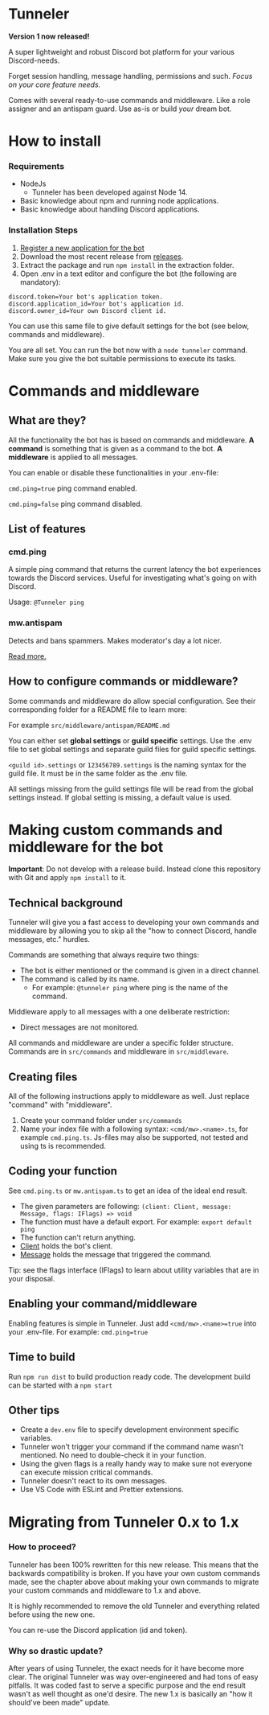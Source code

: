 # Tunneler

**Version 1 now released!**

A super lightweight and robust Discord bot platform for your various Discord-needs.

Forget session handling, message handling, permissions and such. _Focus on your core feature needs._

Comes with several ready-to-use commands and middleware. Like a role assigner and an antispam guard. Use as-is or build _your_ dream bot.

# How to install

### Requirements

- NodeJs
  - Tunneler has been developed against Node 14.
- Basic knowledge about npm and running node applications.
- Basic knowledge about handling Discord applications.

### Installation Steps

1. [Register a new application for the bot](https://discord.com/developers/applications)
2. Download the most recent release from [releases](https://github.com/ahoys/discaptcha/releases).
3. Extract the package and run `npm install` in the extraction folder.
4. Open .env in a text editor and configure the bot (the following are mandatory):

```
discord.token=Your bot's application token.
discord.application_id=Your bot's application id.
discord.owner_id=Your own Discord client id.
```

You can use this same file to give default settings for the bot (see below, commands and middleware).

You are all set. You can run the bot now with a `node tunneler` command. Make sure you give the bot suitable permissions to execute its tasks.

# Commands and middleware

## What are they?

All the functionality the bot has is based on commands and middleware. **A command** is something that is given as a command to the bot. **A middleware** is applied to all messages.

You can enable or disable these functionalities in your .env-file:

`cmd.ping=true` ping command enabled.

`cmd.ping=false` ping command disabled.

## List of features

### cmd.ping

A simple ping command that returns the current latency the bot experiences towards the Discord services. Useful for investigating what's going on with Discord.

Usage: `@Tunneler ping`

### mw.antispam

Detects and bans spammers. Makes moderator's day a lot nicer.

[Read more.](https://github.com/ahoys/tunnelerjs/blob/ts-build/src/middleware/antispam/README.md)

## How to configure commands or middleware?

Some commands and middleware do allow special configuration. See their corresponding folder for a README file to learn more:

For example `src/middleware/antispam/README.md`

You can either set **global settings** or **guild specific** settings. Use the .env file to set global settings and separate guild files for guild specific settings.

`<guild id>.settings` or `123456789.settings` is the naming syntax for the guild file. It must be in the same folder as the .env file.

All settings missing from the guild settings file will be read from the global settings instead. If global setting is missing, a default value is used.

# Making custom commands and middleware for the bot

**Important**: Do not develop with a release build. Instead clone this repository with Git and apply `npm install` to it.

## Technical background

Tunneler will give you a fast access to developing your own commands and middleware by allowing you to skip all the "how to connect Discord, handle messages, etc." hurdles.

Commands are something that always require two things:

- The bot is either mentioned or the command is given in a direct channel.
- The command is called by its name.
  - For example: `@tunneler ping` where ping is the name of the command.

Middleware apply to all messages with a one deliberate restriction:

- Direct messages are not monitored.

All commands and middleware are under a specific folder structure. Commands are in `src/commands` and middleware in `src/middleware`.

## Creating files

All of the following instructions apply to middleware as well. Just replace "command" with "middleware".

1. Create your command folder under `src/commands`
2. Name your index file with a following syntax: `<cmd/mw>.<name>.ts`, for example `cmd.ping.ts`. Js-files may also be supported, not tested and using ts is recommended.

## Coding your function

See `cmd.ping.ts` or `mw.antispam.ts` to get an idea of the ideal end result.

- The given parameters are following: `(client: Client, message: Message, flags: IFlags) => void`
- The function must have a default export. For example: `export default ping`
- The function can't return anything.
- [Client](https://discord.js.org/#/docs/main/stable/class/Client) holds the bot's client.
- [Message](https://discord.js.org/#/docs/main/stable/class/Message) holds the message that triggered the command.

Tip: see the flags interface (IFlags) to learn about utility variables that are in your disposal.

## Enabling your command/middleware

Enabling features is simple in Tunneler. Just add `<cmd/mw>.<name>=true` into your .env-file. For example: `cmd.ping=true`

## Time to build

Run `npm run dist` to build production ready code. The development build can be started with a `npm start`

## Other tips

- Create a `dev.env` file to specify development environment specific variables.
- Tunneler won't trigger your command if the command name wasn't mentioned. No need to double-check it in your function.
- Using the given flags is a really handy way to make sure not everyone can execute mission critical commands.
- Tunneler doesn't react to its own messages.
- Use VS Code with ESLint and Prettier extensions.

# Migrating from Tunneler 0.x to 1.x

### How to proceed?

Tunneler has been 100% rewritten for this new release. This means that the backwards compatibility is broken. If you have your own custom commands made, see the chapter above about making your own commands to migrate your custom commands and middleware to 1.x and above.

It is highly recommended to remove the old Tunneler and everything related before using the new one.

You can re-use the Discord application (id and token).

### Why so drastic update?

After years of using Tunneler, the exact needs for it have become more clear. The original Tunneler was way over-engineered and had tons of easy pitfalls. It was coded fast to serve a specific purpose and the end result wasn't as well thought as one'd desire. The new 1.x is basically an "how it should've been made" update.

